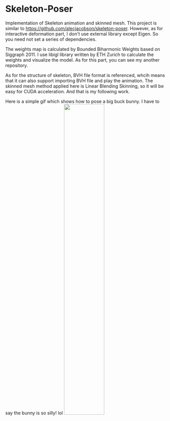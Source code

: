 # Skeleton-Poser

Implementation of Skeleton animation and skinned mesh. 
This project is similar to https://github.com/alecjacobson/skeleton-poser. However, as for interactive deformation part, I don't use external library except Eigen. So you need not set a series of dependencies. 

The weights map is calculated by Bounded Biharmonic Weights based on Siggraph 2011. I use libigl library written by ETH Zurich to calculate the weights and visualize the model.  As for this part, you can see my another repository.

As for the structure of skeleton, BVH file format is referenced, whcih means that it can also support importing BVH file and play the animation. The skinned mesh method applied here is Linear Blending Skinning, so it will be easy for CUDA acceleration. And that is my following work.

Here is a simple gif which shows how to pose a big buck bunny. I have to say the bunny is so silly! lol
<img src="20190503_021217.gif" width="50%">


